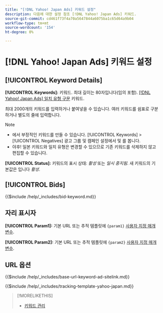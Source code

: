 ```yaml
---
title: "[!DNL Yahoo! Japan Ads] 키워드 설정"
description: 다음에 대한 설정 참조 [!DNL Yahoo! Japan Ads] 키워드.
source-git-commit: cd461f73f4a70a5647844a6075ba1c65d64a9b04
workflow-type: tm+mt
source-wordcount: '154'
ht-degree: 0%

---
```


# [!DNL Yahoo! Japan Ads] 키워드 설정

## [!UICONTROL Keyword Details]

**[!UICONTROL Keywords]:** 키워드. 최대 길이는 80자입니다(임의 포함). [[!DNL Yahoo! Japan Ads] 일치 유형 구문](https://ads-help.yahoo.co.jp/yahooads/ss/articledetail?lan=en&amp;aid=27) 키워드.

최대 2000개의 키워드를 입력하거나 붙여넣을 수 있습니다. 여러 키워드를 쉼표로 구분하거나 별도의 줄에 입력합니다.

>[!NOTE]
>
>* 에서 부정적인 키워드를 만들 수 있습니다. [!UICONTROL Keywords] > [!UICONTROL Negatives] 광고 그룹 및 캠페인 설정에서 및 를 봅니다.
>* 야후! 일본 키워드와 일치 유형은 변경할 수 있으므로 기존 키워드를 삭제하지 않고 편집할 수 있습니다.


**[!UICONTROL Status]:** 키워드의 표시 상태: *활성* 또는 *일시 중지됨*. 새 키워드의 기본값은 입니다 *활성*.

## [!UICONTROL Bids]

<!-- **[!UICONTROL Bid]:** -->

{{$include /help/_includes/bid-keyword.md}}

## 자리 표시자

**[!UICONTROL Param1]:** 기본 URL 또는 추적 템플릿에 `{param1}` [사용자 지정 매개 변수](https://help.marketing.yahoo.co.jp/en?p=7195#customp).

**[!UICONTROL Param2]:** 기본 URL 또는 추적 템플릿에 `{param2}` [사용자 지정 매개 변수](https://help.marketing.yahoo.co.jp/en?p=7195#customp).

## URL 옵션

<!-- **[!UICONTROL Base URl]:** -->

{{$include /help/_includes/base-url-keyword-ad-sitelink.md}}

<!-- **[!UICONTROL Tracking Template]:** -->

{{$include /help/_includes/tracking-template-yahoo-japan.md}}

>[!MORELIKETHIS]
>
>* [키워드 관리](/help/search-social-commerce/campaign-management/campaigns/keyword-manage.md)


